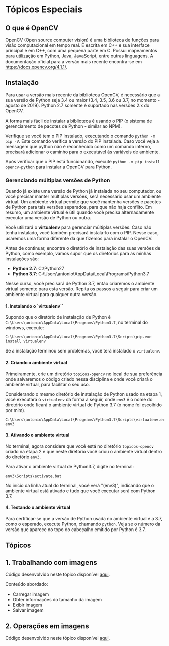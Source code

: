 # Tópicos Especiais

## O que é OpenCV

OpenCV (Open source computer vision) é uma biblioteca de funções para visão computacional em tempo real. É escrita em C++ e sua interface principal é em C++, com uma pequena parte em C. Possui mapeamentos para utilização em Python, Java, JavaScript, entre outras linguagens. A documentação oficial para a versão mais recente encontra-se em https://docs.opencv.org/4.1.1/.

## Instalação

Para usar a versão mais recente da biblioteca OpenCV, é necessário que a sua versão de Python seja 3.4 ou maior (3.4, 3.5, 3.6 ou 3.7, no momento - agosto de 2019). Python 2.7 somente é suportado nas versões 2.x do OpenCV.

A forma mais fácil de instalar a biblioteca é usando o PIP (o sistema de gerenciamento de pacotes de Python - similar ao NPM).

Verifique se você tem o PIP instalado, executando o comando `python -m pip -V`. Este comando verifica a versão do PIP instalada. Caso você veja a mensagem que python não é reconhecido como um comando interno, precisará adicionar o caminho para o executável às variáveis de ambiente.

Após verificar que o PIP está funcionando, execute `python -m pip install opencv-python` para instalar a OpenCV para Python.

### Gerenciando múltiplas versões de Python

Quando já existe uma versão de Python já instalada no seu computador, ou você precisar manter múltiplas versões, será necessário usar um ambiente virtual. Um ambiente virtual permite que você mantenha versões e pacotes de Python para tais versões separados, para que não haja conflito. Em resumo, um ambiente virtual é útil quando você precisa alternadamente executar uma versão de Python ou outra.

Você utilizará o **virtualenv** para gerenciar múltiplas versões. Caso não tenha instalado, você também precisará instalá-lo com o PIP. Nesse caso, usaremos uma forma diferente da que fizemos para instalar o OpenCV.

Antes de continuar, encontre o diretório de instalação das suas versões de Python, como exemplo, vamos supor que os diretórios para as minhas instalações são:

* **Python 2.7**: C:\Python27
* **Python 3.7**: C:\Users\antonio\AppData\Local\Programs\Python3.7

Nesse curso, você precisará de Python 3.7, então criaremos o ambiente virtual somente para esta versão. Repita os passos a seguir para criar um ambiente virtual para qualquer outra versão.

#### 1. Instalando o `virtualenv``

Supondo que o diretório de instalação de Python é `C:\Users\antonio\AppData\Local\Programs\Python3.7`, no terminal do windows, execute:

```
C:\Users\antonio\AppData\Local\Programs\Python3.7\Scripts\pip.exe install virtualenv
```

Se a instalação terminou sem problemas, você terá instalado o `virtualenv`.

#### 2. Criando o ambiente virtual

Primeiramente, crie um diretório `topicos-opencv` no local de sua preferência onde salvaremos o código criado nessa disciplina e onde você criará o ambiente virtual, para facilitar o seu uso.

Considerando o mesmo diretório de instalação de Python usado na etapa 1, você executará o `virtualenv` da forma a seguir, onde `env3` é o nome do diretório onde ficará o ambiente virtual de Python 3.7 (o nome foi escolhido por mim).

```
C:\Users\antonio\AppData\Local\Programs\Python3.7\Scripts\virtualenv.exe env3
```

#### 3. Ativando o ambiente virtual

No terminal, agora considere que você está no diretório `topicos-opencv` criado na etapa 2 e que neste diretório você criou o ambiente virtual dentro do diretório `env3`.

Para ativar o ambiente virtual de Python3.7, digite no terminal:

```
env3\Scripts\activate.bat
```

No início da linha atual do terminal, você verá "(env3)", indicando que o ambiente virtual está ativado e tudo que você executar será com Python 3.7.

#### 4. Testando o ambiente virtual

Para certificar-se que a versão de Python usada no ambiente virtual é a 3.7, como o esperado, execute Python, chamando `python`. Veja se o número da versão que aparece no topo do cabeçalho emitido por Python é 3.7.

## Tópicos

## 1. Trabalhando com imagens

Código desenvolvido neste tópico disponível [aqui](https://github.com/antoniojnr/topicos-opencv/tree/master/1-imagens).

Conteúdo abordado:

* Carregar imagem
* Obter informações do tamanho da imagem
* Exibir imagem
* Salvar imagem

## 2. Operações em imagens

Código desenvolvido neste tópico disponível [aqui](https://github.com/antoniojnr/topicos-opencv/tree/master/2-ops-imagens).


